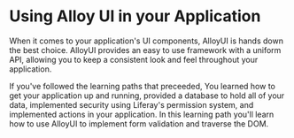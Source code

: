 # Using Alloy UI in your Application [](id=using-alloy-ui-in-your-application)

When it comes to your application's UI components, AlloyUI is hands down the 
best choice. AlloyUI provides an easy to use framework with a uniform API, 
allowing you to keep a consistent look and feel throughout your application.

If you've followed the learning paths that preceeded, You learned how to get 
your application up and running, provided a database to hold all of your data, 
implemented security using Liferay's permission system, and implemented actions 
in your application. In this learning path you'll learn how to use AlloyUI to 
implement form validation and traverse the DOM.
